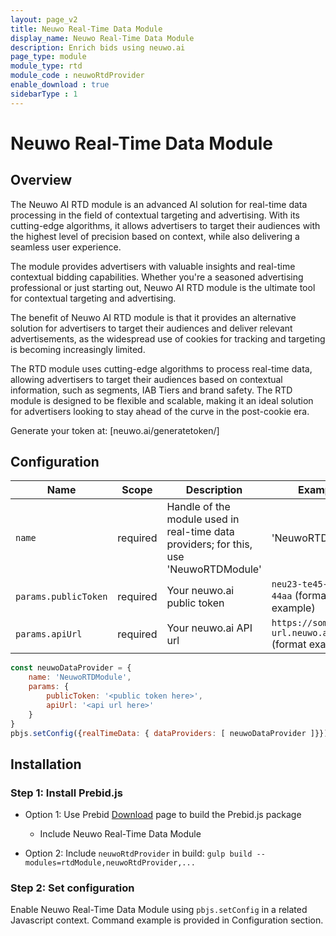 ```yaml
---
layout: page_v2
title: Neuwo Real-Time Data Module
display_name: Neuwo Real-Time Data Module 
description: Enrich bids using neuwo.ai
page_type: module
module_type: rtd
module_code : neuwoRtdProvider
enable_download : true
sidebarType : 1
---
```


# Neuwo Real-Time Data Module

## Overview

The Neuwo AI RTD module is an advanced AI solution for real-time data processing in the field of contextual targeting and advertising. With its cutting-edge algorithms, it allows advertisers to target their audiences with the highest level of precision based on context, while also delivering a seamless user experience.

The module provides advertisers with valuable insights and real-time contextual bidding capabilities. Whether you're a seasoned advertising professional or just starting out, Neuwo AI RTD module is the ultimate tool for contextual targeting and advertising.

The benefit of Neuwo AI RTD module is that it provides an alternative solution for advertisers to target their audiences and deliver relevant advertisements, as the widespread use of cookies for tracking and targeting is becoming increasingly limited.

The RTD module uses cutting-edge algorithms to process real-time data, allowing advertisers to target their audiences based on contextual information, such as segments, IAB Tiers and brand safety. The RTD module is designed to be flexible and scalable, making it an ideal solution for advertisers looking to stay ahead of the curve in the post-cookie era.

Generate your token at: [neuwo.ai/generatetoken/]

## Configuration

| Name       | Scope    | Description                            | Example       | Type     |
|------------|----------|----------------------------------------|---------------|----------|
| `name` | required | Handle of the module used in real-time data providers; for this, use 'NeuwoRTDModule' | 'NeuwoRTDModule' | static |
| `params.publicToken` | required | Your neuwo.ai public token | `neu23-te45-idkf-44aa` (format example) | `string` |
| `params.apiUrl` | required | Your neuwo.ai API url | `https://some-api-url.neuwo.ai/a/b/c` (format example) | `string` |

```javascript
const neuwoDataProvider = {
    name: 'NeuwoRTDModule',
    params: {
        publicToken: '<public token here>',
        apiUrl: '<api url here>'
    }
}
pbjs.setConfig({realTimeData: { dataProviders: [ neuwoDataProvider ]}})
```

## Installation

### Step 1: Install Prebid.js

- Option 1: Use Prebid [Download](/download.html) page to build the Prebid.js package
  - Include Neuwo Real-Time Data Module

- Option 2: Include `neuwoRtdProvider` in build: `gulp build --modules=rtdModule,neuwoRtdProvider,...`

### Step 2: Set configuration

Enable Neuwo Real-Time Data Module using `pbjs.setConfig` in a related Javascript context. Command example is provided in Configuration section.

